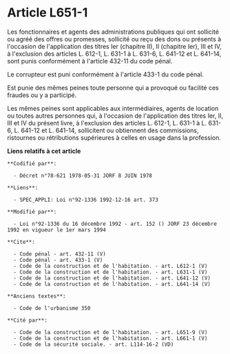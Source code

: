 # Article L651-1

Les fonctionnaires et agents des administrations publiques qui ont sollicité ou agréé des offres ou promesses, sollicité ou
reçu des dons ou présents à l'occasion de l'application des titres Ier (chapitre II), II (chapitre Ier), III et IV, à
l'exclusion des articles L. 612-1, L. 631-1 à L. 631-6, L. 641-12 et L. 641-14, sont punis conformément à l'article 432-11 du
code pénal. 

Le corrupteur est puni conformément à l'article 433-1 du code pénal. 

Est punie des mêmes peines toute personne qui a provoqué ou facilité ces fraudes ou y a participé. 

Les mêmes peines sont applicables aux intermédiaires, agents de location ou toutes autres personnes qui, à l'occasion de
l'application des titres Ier, II, III et IV du présent livre, à l'exclusion des articles L. 612-1, L. 631-1 à L. 631-6, L.
641-12 et L. 641-14, sollicitent ou obtiennent des commissions, ristournes ou rétributions supérieures à celles en usage dans
la profession.

**Liens relatifs à cet article**

	**Codifié par**:

	  - Décret n°78-621 1978-05-31 JORF 8 JUIN 1978

	**Liens**:

	  - SPEC_APPLI: Loi n°92-1336 1992-12-16 art. 373

	**Modifié par**:

	  - Loi n°92-1336 du 16 décembre 1992 - art. 152 () JORF 23 décembre 1992 en vigueur le 1er mars 1994

	**Cite**:

	  - Code pénal - art. 432-11 (V)
	  - Code pénal - art. 433-1 (V)
	  - Code de la construction et de l'habitation. - art. L612-1 (V)
	  - Code de la construction et de l'habitation. - art. L631-1 (V)
	  - Code de la construction et de l'habitation. - art. L641-12 (V)
	  - Code de la construction et de l'habitation. - art. L641-14 (V)

	**Anciens textes**:

	  - Code de l'urbanisme 350

	**Cité par**:

	  - Code de la construction et de l'habitation. - art. L651-9 (V)
	  - Code de la construction et de l'habitation. - art. L661-1 (V)
	  - Code de la sécurité sociale. - art. L114-16-2 (VD)
